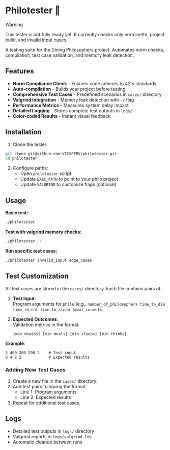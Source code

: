 # Philotester 🥢

> [!WARNING]  
> This tester is not fully ready yet. It currently checks only norminette, project build, and invalid input cases.

A testing suite for the Dining Philosophers project. Automates norm checks, compilation, test case validation, and memory leak detection.

<!-- ![Test Example](add png when done) -->

## Features

- **Norm Compliance Check** - Ensures code adheres to 42's standards
- **Auto-compilation** - Builds your project before testing
- **Comprehensive Test Cases** - Predefined scenarios in `cases/` directory
- **Valgrind Integration** - Memory leak detection with `-v` flag
- **Performance Metrics** - Measures system delay impact
- **Detailed Logging** - Stores complete test outputs in `logs/`
- **Color-coded Results** - Instant visual feedback

## Installation

1. Clone the tester:
```bash
git clone git@github.com:VICXPTRV/philotester.git
cd philotester
```

2. Configure paths:
   - Open `philotester` script
   - Update `EXEC_PATH` to point to your philo project
   - Update `VALGRIND` to customize flags (optional)

## Usage

**Basic test:**
```bash
./philotester
```

**Test with valgrind memory checks:**
```bash
./philotester -v
```

**Run specific test cases:**
```bash
./philotester invalid_input edge_cases
```

## Test Customization

All test cases are stored in the `cases/` directory. Each file contains pairs of:

1. **Test Input**:  
   Program arguments for `philo` (e.g., `number_of_philosophers time_to_die time_to_eat time_to_sleep [meal_count]`).

2. **Expected Outcomes**:  
   Validation metrics in the format:  
   ```
   [max_deaths] [min_meals] [min_sleeps] [min_thinks]
   ```

**Example**:
```text
3 400 200 200 2    # Test input
0 4 2 2            # Expected results
```

### Adding New Test Cases
1. Create a new file in the `cases/` directory.
2. Add test pairs following the format:
   - Line 1: Program arguments
   - Line 2: Expected results
3. Repeat for additional test cases.

## Logs

- Detailed test outputs in `logs/` directory
- Valgrind reports in `logs/valgrind.log`
- Automatic cleanup between runs

